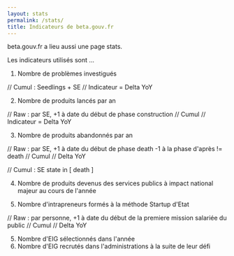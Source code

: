 ```yaml
---
layout: stats
permalink: /stats/
title: Indicateurs de beta.gouv.fr
---
```


beta.gouv.fr a lieu aussi une page stats.

Les indicateurs utilisés sont ...

1. Nombre de problèmes investigués

// Cumul : Seedlings + SE
// Indicateur = Delta YoY

2. Nombre de produits lancés par an

// Raw : par SE, +1 à date du début de phase construction
// Cumul
// Indicateur = Delta YoY

3. Nombre de produits abandonnés par an

// Raw : par SE, +1 à date du début de phase death -1 à la phase d'après != death
// Cumul
// Delta YoY

// Cumul :  SE state in [ death ]

4. Nombre de produits devenus des services publics à impact national majeur au cours de l'année


7. Nombre d'intrapreneurs formés à la méthode Startup d'Etat

// Raw : par personne, +1 à  date du début de la premiere mission salariée du public
// Cumul
// Delta YoY

5. Nombre d'EIG sélectionnés dans l'année
6. Nombre d'EIG recrutés dans l'administrations à la suite de leur défi
